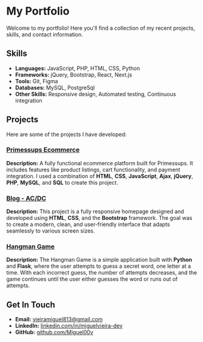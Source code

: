 # My Portfolio

Welcome to my portfolio! Here you'll find a collection of my recent projects, skills, and contact information.

## Skills

- **Languages:** JavaScript, PHP, HTML, CSS, Python
- **Frameworks:** jQuery, Bootstrap, React, Next.js
- **Tools:** Git, Figma
- **Databases:** MySQL, PostgreSql
- **Other Skills:** Responsive design, Automated testing, Continuous integration

## Projects

Here are some of the projects I have developed:

### [Primessups Ecommerce](http://www.primesupps.free.nf/?i=1)

**Description:** A fully functional ecommerce platform built for Primessups. It includes features like product listings, cart functionality, and payment integration. I used a combination of **HTML**, **CSS**, **JavaScript**, **Ajax**, **jQuery**, **PHP**, **MySQL**, and **SQL** to create this project.

### [Blog - AC/DC](https://blogacdc.netlify.app/)

**Description:** This project is a fully responsive homepage designed and developed using **HTML**, **CSS**, and the **Bootstrap** framework. The goal was to create a modern, clean, and user-friendly interface that adapts seamlessly to various screen sizes.

### [Hangman Game](https://miguelv00.pythonanywhere.com/jogar)

**Description:** The Hangman Game is a simple application built with **Python** and **Flask**, where the user attempts to guess a secret word, one letter at a time. With each incorrect guess, the number of attempts decreases, and the game continues until the user either guesses the word or runs out of attempts.

## Get In Touch

- **Email:** [vieiramiguel813@gmail.com](mailto:vieiramiguel813@gmail.com)
- **LinkedIn:** [linkedin.com/in/miguelvieira-dev](https://www.linkedin.com/in/miguelvieira-dev)
- **GitHub:** [github.com/Miguel00v](https://github.com/Miguel00v)
